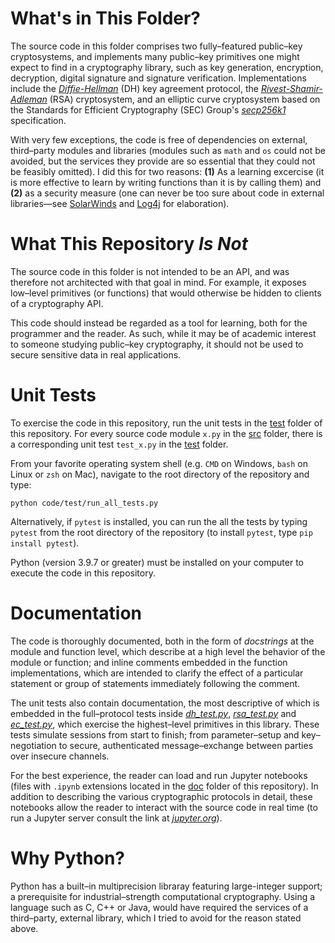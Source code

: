 # What's in This Folder?
The source code in this folder comprises two fully&ndash;featured public&ndash;key cryptosystems, and implements many public&ndash;key primitives one might expect to find in a cryptography library, such as key generation, encryption, decryption, digital signature and signature verification. Implementations include the [*Diffie-Hellman*](https://en.wikipedia.org/wiki/Diffie%E2%80%93Hellman_key_exchange) (DH) key agreement protocol, the [*Rivest-Shamir-Adleman*](https://en.wikipedia.org/wiki/RSA_(cryptosystem)) (RSA) cryptosystem, and an elliptic curve cryptosystem based on the Standards for Efficient Cryptography (SEC) Group's [*secp256k1*](https://www.secg.org/sec2-v2.pdf#subsubsection.2.4.1) specification.

With very few exceptions, the code is free of dependencies on external, third&ndash;party modules and libraries (modules such as `math` and `os` could not be avoided, but the services they provide are so essential that they could not  be feasibly omitted).
I did this for two reasons: **(1)** As a learning excercise (it is more effective to learn by writing functions than it is by calling them) and **(2)** as a security measure (one can never be too sure about code in external libraries&mdash;see [SolarWinds](https://www.wired.com/story/solarwinds-hack-supply-chain-threats-improvements/) and [Log4j](https://www.pcmag.com/how-to/what-is-the-log4j-exploit-and-what-can-you-do-to-stay-safe) for elaboration).

# What This Repository *Is Not*
The source code in this folder is not intended to be an API, and was therefore not architected with that goal in mind. For example, it exposes low&ndash;level primitives (or functions) that would otherwise be hidden to clients of a cryptography API.

This code should instead be regarded as a tool for learning, both for the programmer and the reader. As such, while it may be of academic interest to someone studying public&ndash;key cryptography, it should not be used to secure sensitive data in real applications.

# Unit Tests
To exercise the code in this repository, run the unit tests in the [test](https://github.com/dchampion/crypto/tree/master/code/test) folder of this repository. For every source code module `x.py` in the [src](https://github.com/dchampion/crypto/tree/master/code/src) folder, there is a corresponding unit test `test_x.py` in the [test](https://github.com/dchampion/crypto/tree/master/code/test) folder.

From your favorite operating system shell (e.g. `CMD` on Windows, `bash` on Linux or `zsh` on Mac), navigate to the root directory of the repository and type:

`python code/test/run_all_tests.py`

Alternatively, if `pytest` is installed, you can run the all the tests by typing `pytest` from the root directory of the repository (to install `pytest`, type `pip install pytest`).

Python (version 3.9.7 or greater) must be installed on your computer to execute the code in this repository.

# Documentation
The code is thoroughly documented, both in the form of *docstrings* at the module and function level, which describe at a high level the behavior of the module or function; and inline comments embedded in the function implementations, which are intended to clarify the effect of a particular statement or group of statements immediately following the comment.

The unit tests also contain documentation, the most descriptive of which is embedded in the full&ndash;protocol tests inside [*dh_test.py*](https://github.com/dchampion/crypto/blob/master/code/test/dh_test.py), [*rsa_test.py*](https://github.com/dchampion/crypto/blob/master/code/test/rsa_test.py) and [*ec_test.py*](https://github.com/dchampion/crypto/blob/master/code/test/ec_test.py), which exercise the highest&ndash;level primitives in this library. These tests simulate sessions from start to finish; from parameter&ndash;setup and key&ndash;negotiation to secure, authenticated message&ndash;exchange between parties over insecure channels.

For the best experience, the reader can load and run Jupyter notebooks (files with `.ipynb` extensions located in the [doc](https://github.com/dchampion/crypto/tree/master/doc) folder of this repository). In addition to describing the various cryptographic protocols in detail, these notebooks allow the reader to interact with the source code in real time (to run a Jupyter server consult the link at [*jupyter.org*](https://jupyter.org/)).

# Why Python?
Python has a built&ndash;in multiprecision libraray featuring large-integer support; a prerequisite for industrial&ndash;strength computational cryptography. Using a language such as C, C++ or Java, would have required the services of a third&ndash;party, external library, which I tried to avoid for the reason stated above.